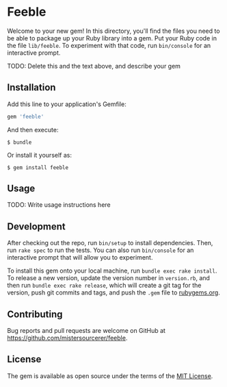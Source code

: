 # Feeble

Welcome to your new gem! In this directory, you'll find the files you need to be able to package up your Ruby library into a gem. Put your Ruby code in the file `lib/feeble`. To experiment with that code, run `bin/console` for an interactive prompt.

TODO: Delete this and the text above, and describe your gem

## Installation

Add this line to your application's Gemfile:

```ruby
gem 'feeble'
```

And then execute:

    $ bundle

Or install it yourself as:

    $ gem install feeble

## Usage

TODO: Write usage instructions here

## Development

After checking out the repo, run `bin/setup` to install dependencies. Then, run `rake spec` to run the tests. You can also run `bin/console` for an interactive prompt that will allow you to experiment.

To install this gem onto your local machine, run `bundle exec rake install`. To release a new version, update the version number in `version.rb`, and then run `bundle exec rake release`, which will create a git tag for the version, push git commits and tags, and push the `.gem` file to [rubygems.org](https://rubygems.org).

## Contributing

Bug reports and pull requests are welcome on GitHub at https://github.com/mistersourcerer/feeble.

## License

The gem is available as open source under the terms of the [MIT License](https://opensource.org/licenses/MIT).
